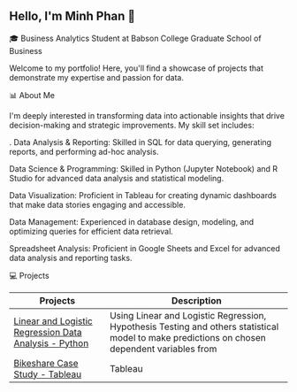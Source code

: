 ## Hello, I'm Minh Phan 👋 

 🎓 Business Analytics Student at Babson College Graduate School of Business
 
Welcome to my portfolio! Here, you'll find a showcase of projects that demonstrate my expertise and passion for data.

📊 About Me 

I'm deeply interested in transforming data into actionable insights that drive decision-making and strategic improvements. My skill set includes:

. Data Analysis & Reporting: Skilled in SQL for data querying, generating reports, and performing ad-hoc analysis. 

Data Science & Programming: Skilled in Python (Jupyter Notebook) and R Studio for advanced data analysis and statistical modeling.

Data Visualization: Proficient in Tableau for creating dynamic dashboards that make data stories engaging and accessible. 

Data Management: Experienced in database design, modeling, and optimizing queries for efficient data retrieval. 

Spreadsheet Analysis: Proficient in Google Sheets and Excel for advanced data analysis and reporting tasks.

💻 Projects

| Projects  | Description |
| ------------- | ------------- |
|[Linear and Logistic Regression Data Analysis - Python](https://github.com/MinhPhanBabsonMSBA/Introduction?tab=readme-ov-file#film-label-prediction-and-college-gpa-data-analysis)| Using Linear and Logistic Regression, Hypothesis Testing and others statistical model to make predictions on chosen dependent variables from 
|[Bikeshare Case Study - Tableau](https://github.com/MinhPhanBabsonMSBA/Bike-Share-Case-Study)| Tableau |



